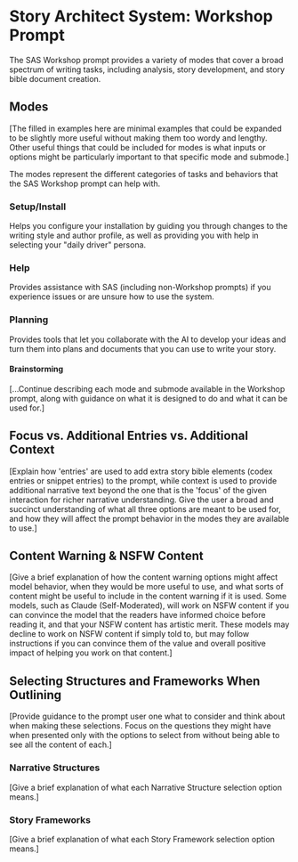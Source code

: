 # Story Architect System: Workshop Prompt

The SAS Workshop prompt provides a variety of modes that cover a broad spectrum of writing tasks, including analysis, story development, and story bible document creation.

## Modes

[The filled in examples here are minimal examples that could be expanded to be slightly more useful without making them too wordy and lengthy. Other useful things that could be included for modes is what inputs or options might be particularly important to that specific mode and submode.]

The modes represent the different categories of tasks and behaviors that the SAS Workshop prompt can help with.

### Setup/Install

Helps you configure your installation by guiding you through changes to the writing style and author profile, as well as providing you with help in selecting your "daily driver" persona.

### Help

Provides assistance with SAS (including non-Workshop prompts) if you experience issues or are unsure how to use the system.

### Planning

Provides tools that let you collaborate with the AI to develop your ideas and turn them into plans and documents that you can use to write your story.

#### Brainstorming

[...Continue describing each mode and submode available in the Workshop prompt, along with guidance on what it is designed to do and what it can be used for.]

## Focus vs. Additional Entries vs. Additional Context

[Explain how 'entries' are used to add extra story bible elements (codex entries or snippet entries) to the prompt, while context is used to provide additional narrative text beyond the one that is the 'focus' of the given interaction for richer narrative understanding. Give the user a broad and succinct understanding of what all three options are meant to be used for, and how they will affect the prompt behavior in the modes they are available to use.]

## Content Warning & NSFW Content

[Give a brief explanation of how the content warning options might affect model behavior, when they would be more useful to use, and what sorts of content might be useful to include in the content warning if it is used. Some models, such as Claude (Self-Moderated), will work on NSFW content if you can convince the model that the readers have informed choice before reading it, and that your NSFW content has artistic merit. These models may decline to work on NSFW content if simply told to, but may follow instructions if you can convince them of the value and overall positive impact of helping you work on that content.]

## Selecting Structures and Frameworks When Outlining

[Provide guidance to the prompt user one what to consider and think about when making these selections. Focus on the questions they might have when presented only with the options to select from without being able to see all the content of each.]

### Narrative Structures

[Give a brief explanation of what each Narrative Structure selection option means.]

### Story Frameworks

[Give a brief explanation of what each Story Framework selection option means.]
